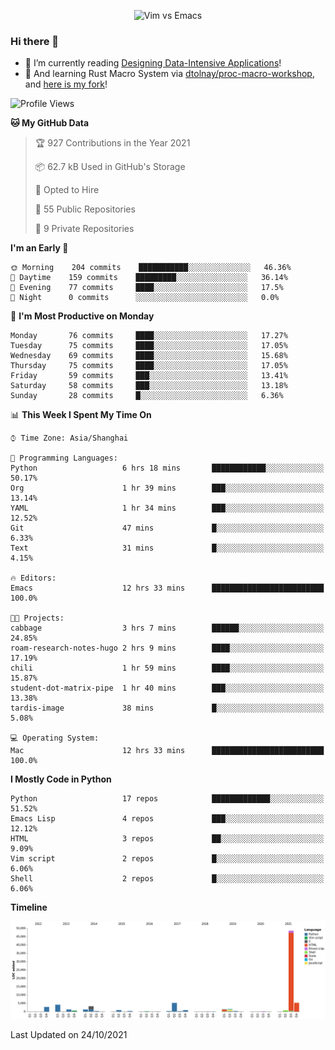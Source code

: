 <p align="center">
    <img src="https://gist.githubusercontent.com/coldnight/e696baffb094e71c96cb302118878eae/raw/40ea5053a6f66cc65f90f437e4173497da225958/banner.gif" alt="Vim vs Emacs" />
</p>

### Hi there 👋

- 📖 I’m currently reading [Designing Data-Intensive Applications](https://www.oreilly.com/library/view/designing-data-intensive-applications/9781491903063/)!
- 🌱 And learning Rust Macro System via [dtolnay/proc-macro-workshop](https://github.com/dtolnay/proc-macro-workshop), and [here is my fork](https://github.com/coldnight/proc-macro-workshop)!

<!--START_SECTION:waka-->
![Profile Views](http://img.shields.io/badge/Profile%20Views-0-blue)

**🐱 My GitHub Data** 

> 🏆 927 Contributions in the Year 2021
 > 
> 📦 62.7 kB Used in GitHub's Storage 
 > 
> 💼 Opted to Hire
 > 
> 📜 55 Public Repositories 
 > 
> 🔑 9 Private Repositories  
 > 
**I'm an Early 🐤** 

```text
🌞 Morning    204 commits    ███████████░░░░░░░░░░░░░░   46.36% 
🌆 Daytime    159 commits    █████████░░░░░░░░░░░░░░░░   36.14% 
🌃 Evening    77 commits     ████░░░░░░░░░░░░░░░░░░░░░   17.5% 
🌙 Night      0 commits      ░░░░░░░░░░░░░░░░░░░░░░░░░   0.0%

```
📅 **I'm Most Productive on Monday** 

```text
Monday       76 commits     ████░░░░░░░░░░░░░░░░░░░░░   17.27% 
Tuesday      75 commits     ████░░░░░░░░░░░░░░░░░░░░░   17.05% 
Wednesday    69 commits     ████░░░░░░░░░░░░░░░░░░░░░   15.68% 
Thursday     75 commits     ████░░░░░░░░░░░░░░░░░░░░░   17.05% 
Friday       59 commits     ███░░░░░░░░░░░░░░░░░░░░░░   13.41% 
Saturday     58 commits     ███░░░░░░░░░░░░░░░░░░░░░░   13.18% 
Sunday       28 commits     █░░░░░░░░░░░░░░░░░░░░░░░░   6.36%

```


📊 **This Week I Spent My Time On** 

```text
⌚︎ Time Zone: Asia/Shanghai

💬 Programming Languages: 
Python                   6 hrs 18 mins       ████████████░░░░░░░░░░░░░   50.17% 
Org                      1 hr 39 mins        ███░░░░░░░░░░░░░░░░░░░░░░   13.14% 
YAML                     1 hr 34 mins        ███░░░░░░░░░░░░░░░░░░░░░░   12.52% 
Git                      47 mins             █░░░░░░░░░░░░░░░░░░░░░░░░   6.33% 
Text                     31 mins             █░░░░░░░░░░░░░░░░░░░░░░░░   4.15%

🔥 Editors: 
Emacs                    12 hrs 33 mins      █████████████████████████   100.0%

🐱‍💻 Projects: 
cabbage                  3 hrs 7 mins        ██████░░░░░░░░░░░░░░░░░░░   24.85% 
roam-research-notes-hugo 2 hrs 9 mins        ████░░░░░░░░░░░░░░░░░░░░░   17.19% 
chili                    1 hr 59 mins        ████░░░░░░░░░░░░░░░░░░░░░   15.87% 
student-dot-matrix-pipe  1 hr 40 mins        ███░░░░░░░░░░░░░░░░░░░░░░   13.38% 
tardis-image             38 mins             █░░░░░░░░░░░░░░░░░░░░░░░░   5.08%

💻 Operating System: 
Mac                      12 hrs 33 mins      █████████████████████████   100.0%

```

**I Mostly Code in Python** 

```text
Python                   17 repos            █████████████░░░░░░░░░░░░   51.52% 
Emacs Lisp               4 repos             ███░░░░░░░░░░░░░░░░░░░░░░   12.12% 
HTML                     3 repos             ██░░░░░░░░░░░░░░░░░░░░░░░   9.09% 
Vim script               2 repos             █░░░░░░░░░░░░░░░░░░░░░░░░   6.06% 
Shell                    2 repos             █░░░░░░░░░░░░░░░░░░░░░░░░   6.06%

```


**Timeline**

![Chart not found](https://raw.githubusercontent.com/coldnight/coldnight/master/charts/bar_graph.png) 


 Last Updated on 24/10/2021
<!--END_SECTION:waka-->
